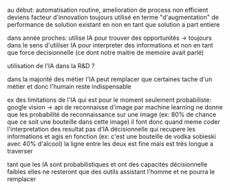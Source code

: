 au début: automatisation routine, amelioration de process non efficient
deviens facteur d'innovation 
toujours utilisé en terme "d'augmentation" de performance de solution existant en non 
en tant que solution a part entiere

dans année proches: utilise IA pour trouver des opportunités 
-> toujours dans le sens d'utiliser IA pour interpreter des informations 
et non en tant que force decisionnelle (ce dont notre maitre de memoire avait parlé)

utilisation de l'IA dans la R&D ? 

dans la majorité des métier l'IA peut remplacer que certaines tache d'un métier 
et donc l'humain reste indispensable

ex des limitations de l'IA qui est pour le moment seulement probabiliste:
google vision -> api de reconnaisse d'image par machine learning 
ne donne que les probabilité de reconnaissance sur une image 
(ex: 80% de chance que ce soit une bouteille dans cette image)
il font donc quand meme coder l'interpretation des resultat
pas d'IA décisionnelle qui recupere les informations et agis en fonction
(ex: c'est une bouteille de vodka sobieski avec 40% d'alcool)
la ligne entre les deux est fine mais est très longue a traverser 

tant que les IA sont probabilistiques et ont des capacités
décisionnelle faibles elles ne resteront que des outils assistant l'homme 
et ne pourra le remplacer 
